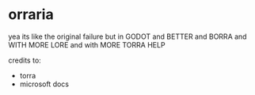 # orraria
yea its like the original failure but in GODOT and BETTER and BORRA and WITH MORE LORE and with MORE TORRA HELP

credits to:
- torra
- microsoft docs
